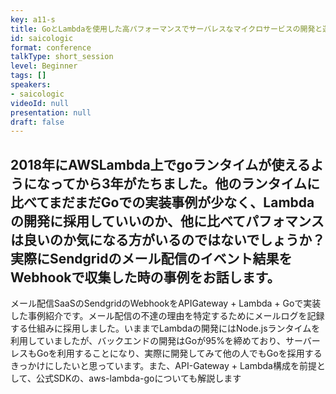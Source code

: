```yaml
---
key: a11-s
title: GoとLambdaを使用した高パフォーマンスでサーバレスなマイクロサービスの開発と運用
id: saicologic
format: conference
talkType: short_session
level: Beginner
tags: []
speakers:
- saicologic
videoId: null
presentation: null
draft: false
---
```

2018年にAWSLambda上でgoランタイムが使えるようになってから3年がたちました。他のランタイムに比べてまだまだGoでの実装事例が少なく、Lambdaの開発に採用していいのか、他に比べてパフォマンスは良いのか気になる方がいるのではないでしょうか？実際にSendgridのメール配信のイベント結果をWebhookで収集した時の事例をお話します。
---
メール配信SaaSのSendgridのWebhookをAPIGateway + Lambda + Goで実装した事例紹介です。メール配信の不達の理由を特定するためにメールログを記録する仕組みに採用しました。いままでLambdaの開発にはNode.jsランタイムを利用していましたが、バックエンドの開発はGoが95%を締めており、サーバーレスもGoを利用することになり、実際に開発してみて他の人でもGoを採用するきっかけにしたいと思っています。また、API-Gateway + Lambda構成を前提として、公式SDKの、aws-lambda-goについても解説します